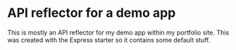 # API reflector for a demo app
This is mostly an API reflector for my demo app within my portfolio site.
This was created with the Express starter so it contains some default stuff.